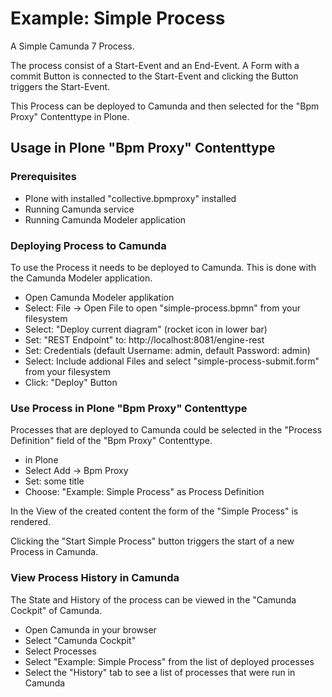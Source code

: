 # Example: Simple Process

A Simple Camunda 7 Process.

The process consist of a Start-Event and an End-Event.
A Form with a commit Button is connected to the Start-Event and clicking the Button triggers the Start-Event.

This Process can be deployed to Camunda and then selected for the "Bpm Proxy" Contenttype in Plone.

## Usage in Plone "Bpm Proxy" Contenttype

### Prerequisites
* Plone with installed "collective.bpmproxy" installed
* Running Camunda service
* Running Camunda Modeler application

### Deploying Process to Camunda
To use the Process it needs to be deployed to Camunda. This is done with the Camunda Modeler application.

* Open Camunda Modeler applikation
* Select: File -> Open File to open "simple-process.bpmn" from your filesystem
* Select: "Deploy current diagram" (rocket icon in lower bar)
* Set: "REST Endpoint" to: http://localhost:8081/engine-rest
* Set: Credentials (default Username: admin, default Password: admin)
* Select: Include addional Files and select "simple-process-submit.form" from your filesystem
* Click: "Deploy" Button

### Use Process in Plone "Bpm Proxy" Contenttype
Processes that are deployed to Camunda could be selected in the "Process Definition" field of the "Bpm Proxy" Contenttype. 

* in Plone 
* Select Add -> Bpm Proxy
* Set: some title
* Choose: "Example: Simple Process" as Process Definition  

In the View of the created content the form of the "Simple Process" is rendered.

Clicking the "Start Simple Process" button triggers the start of a new Process in Camunda.

### View Process History in Camunda
The State and History of the process can be viewed in the "Camunda Cockpit" of Camunda.

* Open Camunda in your browser
* Select "Camunda Cockpit"
* Select Processes
* Select "Example: Simple Process" from the list of deployed processes
* Select the "History" tab to see a list of processes that were run in Camunda
